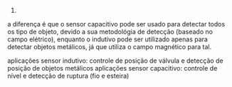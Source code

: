 1)

a diferença é que o sensor capacitivo pode ser usado para detectar todos os tipo de objeto, devido a sua metodológia de detecção (baseado no campo elétrico), enquanto o indutivo pode ser utilizado apenas para detectar objetos metálicos, já que utiliza o campo magnético para tal.

aplicações sensor indutivo: controle de posição de válvula e detecção de posição de objetos metálicos
aplicações sensor capacitivo: controle de nível e detecção de ruptura (fio e esteira)
